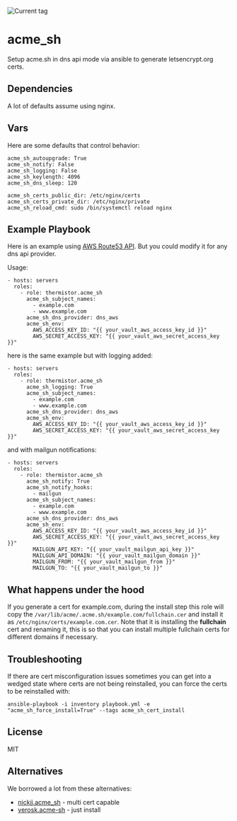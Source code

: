 ![Current tag](https://img.shields.io/github/tag/thermistor/acme_sh.svg)

# acme_sh

Setup acme.sh in dns api mode via ansible to generate letsencrypt.org certs.

## Dependencies

A lot of defaults assume using nginx.

## Vars

Here are some defaults that control behavior:

    acme_sh_autoupgrade: True
    acme_sh_notify: False
    acme_sh_logging: False
    acme_sh_keylength: 4096
    acme_sh_dns_sleep: 120

    acme_sh_certs_public_dir: /etc/nginx/certs
    acme_sh_certs_private_dir: /etc/nginx/private
    acme_sh_reload_cmd: sudo /bin/systemctl reload nginx

## Example Playbook

Here is an example using [AWS Route53 API](https://github.com/Neilpang/acme.sh/wiki/How-to-use-Amazon-Route53-API). But you could modify it for any dns api provider.

Usage:

    - hosts: servers
      roles:
        - role: thermistor.acme_sh
          acme_sh_subject_names:
            - example.com
            - www.example.com
          acme_sh_dns_provider: dns_aws
          acme_sh_env:
            AWS_ACCESS_KEY_ID: "{{ your_vault_aws_access_key_id }}"
            AWS_SECRET_ACCESS_KEY: "{{ your_vault_aws_secret_access_key }}"

here is the same example but with logging added:

    - hosts: servers
      roles:
        - role: thermistor.acme_sh
          acme_sh_logging: True
          acme_sh_subject_names:
            - example.com
            - www.example.com
          acme_sh_dns_provider: dns_aws
          acme_sh_env:
            AWS_ACCESS_KEY_ID: "{{ your_vault_aws_access_key_id }}"
            AWS_SECRET_ACCESS_KEY: "{{ your_vault_aws_secret_access_key }}"

and with mailgun notifications:

    - hosts: servers
      roles:
        - role: thermistor.acme_sh
          acme_sh_notify: True
          acme_sh_notify_hooks:
            - mailgun
          acme_sh_subject_names:
            - example.com
            - www.example.com
          acme_sh_dns_provider: dns_aws
          acme_sh_env:
            AWS_ACCESS_KEY_ID: "{{ your_vault_aws_access_key_id }}"
            AWS_SECRET_ACCESS_KEY: "{{ your_vault_aws_secret_access_key }}"
            MAILGUN_API_KEY: "{{ your_vault_mailgun_api_key }}"
            MAILGUN_API_DOMAIN: "{{ your_vault_mailgun_domain }}"
            MAILGUN_FROM: "{{ your_vault_mailgun_from }}"
            MAILGUN_TO: "{{ your_vault_mailgun_to }}"

## What happens under the hood

If you generate a cert for example.com, during the install step this role will copy the `/var/lib/acme/.acme.sh/example.com/fullchain.cer` and install it as `/etc/nginx/certs/example.com.cer`. Note that it is installing the **fullchain**
 cert and renaming it, this is so that you can install multiple fullchain certs for different domains if necessary.

## Troubleshooting

If there are cert misconfiguration issues sometimes you can get into a wedged state where certs are not being reinstalled, you can force the certs to be reinstalled with:

    ansible-playbook -i inventory playbook.yml -e "acme_sh_force_install=True" --tags acme_sh_cert_install

## License

MIT

## Alternatives

We borrowed a lot from these alternatives:

* [nickjj.acme_sh](https://galaxy.ansible.com/nickjj/acme_sh) - multi cert capable
* [verosk.acme-sh](https://galaxy.ansible.com/verosk/acme-sh) - just install

